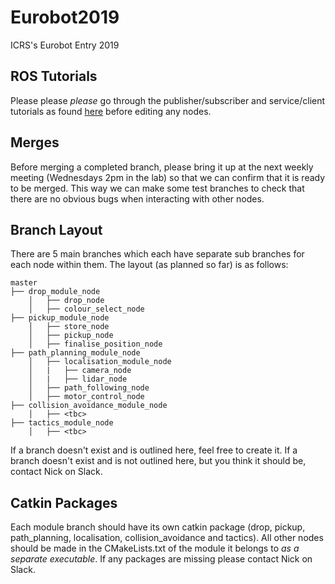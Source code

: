 # Eurobot2019
ICRS's Eurobot Entry 2019

## ROS Tutorials
Please please *please* go through the publisher/subscriber and service/client tutorials as found [here](http://wiki.ros.org/ROS/Tutorials) before editing any nodes.

## Merges
Before merging a completed branch, please bring it up at the next weekly meeting (Wednesdays 2pm in the lab) so that we can confirm that it is ready to be merged. This way we can make some test branches to check that there are no obvious bugs when interacting with other nodes.

## Branch Layout
There are 5 main branches which each have separate sub branches for each node within them. The layout (as planned so far) is as follows:
```
master
├── drop_module_node
    │   ├── drop_node
    │   ├── colour_select_node
├── pickup_module_node
    │   ├── store_node
    │   ├── pickup_node
    │   ├── finalise_position_node
├── path_planning_module_node
    │   ├── localisation_module_node
    │   |   ├── camera_node
    │   |   ├── lidar_node
    │   ├── path_following_node
    │   ├── motor_control_node
├── collision_avoidance_module_node
    │   ├── <tbc>
├── tactics_module_node
    │   ├── <tbc>
```

If a branch doesn't exist and is outlined here, feel free to create it. If a branch doesn't exist and is not outlined here, but you think it should be, contact Nick on Slack.

## Catkin Packages
Each module branch should have its own catkin package (drop, pickup, path_planning, localisation, collision_avoidance and tactics). All other nodes should be made in the CMakeLists.txt of the module it belongs to *as a separate executable*. If any packages are missing please contact Nick on Slack.
